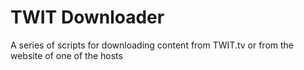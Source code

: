# TWIT Downloader #
A series of scripts for downloading content from TWIT.tv or from the website of one of the hosts